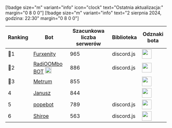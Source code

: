 [!badge size="m" variant="info" icon="clock" text="Ostatnia aktualizacja:" margin="0 8 0 0"] [!badge size="m" variant="info" text="2 sierpnia 2024, godzina: 22:30" margin="0 8 0 0"]

| Ranking | Bot                                                                                           | Szacunkowa liczba serwerów | Biblioteka | Odznaki bota |
| ---- | --------------------------------------------------------------------------------------------- | ------------------------ | ------------------------ | ------------------------ |
|    🥇1| [Furxenity](https://discord.com/oauth2/authorize?client_id=826778019179659314&permissions=8&scope=bot)       |               965 | discord.js | <img src="/static/badges/odznaki/supportscommands.svg" height="30" width="30"> |
|    🥈2| [RadiOOMbo BOT](https://discord.com/oauth2/authorize?client_id=675416683481006159&permissions=8&scope=bot) <img src="/static/badges/bots/botmuzyczny.svg" height="20" width="20">        |               886 | discord.js | <img src="/static/badges/odznaki/supportscommands.svg" height="30" width="30"> |
|    🥉3| [Metrum](https://discord.com/oauth2/authorize?client_id=890577647980146688&permissions=8&scope=bot)        |               855 |  | <img src="/static/badges/odznaki/supportscommands.svg" height="30" width="30"> |
|    4| [Janusz](https://discord.com/oauth2/authorize?client_id=421679109954076692&permissions=8&scope=bot)        |               844 |  | <img src="/static/badges/odznaki/supportscommands.svg" height="30" width="30"> |
|    5| [popebot](https://discord.com/oauth2/authorize?client_id=997525532101050538&permissions=8&scope=bot)        |               789 | discord.js | <img src="/static/badges/odznaki/supportscommands.svg" height="30" width="30"> |
|    6| [Shiroe](https://discord.com/oauth2/authorize?client_id=782299960283627540&permissions=8&scope=bot)        |               563 | discord.js | <img src="/static/badges/odznaki/supportscommands.svg" height="30" width="30"> | 